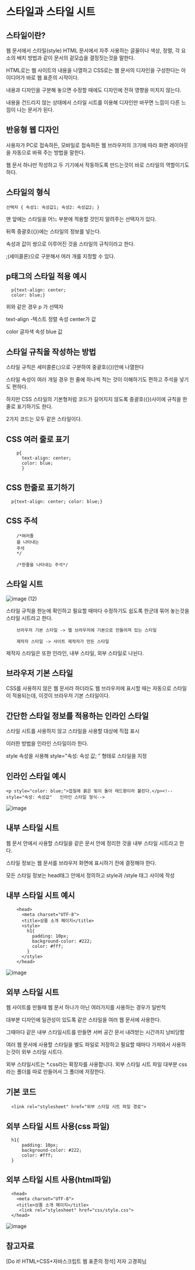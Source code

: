 
스타일과 스타일 시트
===


스타일이란?
---

웹 문서에서 스타일(style) HTML 문서에서 자주 사용하는 글꼴이나 색상, 정렬, 각 요소의 배치 방법과 같이 문서의 겉모습을 결정짓는것을 말한다.

HTML로는 웹 사이트의 내용을 나열하고 CSS로는 웹 문서의 디자인을 구성한다는 아이디어가 바로 웹 표준의 시작이다.

내용과 디자인을 구분해 놓으면 수정할 때에도 디자인에 전혀 영향을 미치지 않는다.

내용을 건드리지 않는 상태에서 스타일 시트를 이용해 디자인만 바꾸면 느낌이 다른 느낌이 나는 문서가 된다.


반응형 웹 디자인
---

사용자가 PC로 접속하든, 모바일로 접속하든 웹 브라우저의 크기에 따라 화면 레이아웃을 자동으로 바꿔 주는 방법을 말한다.

웹 문서 하나만 작성하고 두 기기에서 작동하도록 만드는것이 바로 스타일의 역할이기도 하다.

스타일의 형식
---

    선택자 { 속성1: 속성값1; 속성2: 속성값2; }


맨 앞에는 스타일을 어느 부분에 적용할 것인지 알려주는 선택자가 있다.

뒤쪽 중괄호({})에는 스타일의 정보를 넣는다.

속성과 값이 쌍으로 이루어진 것을 스타일의 규칙이라고 한다.

;(세미콜론)으로 구분해서 여러 개를 지정할 수 있다.

p태그의 스타일 적용 예시
---

      p{text-align: center;
      color: blue;}

위와 같은 경우 p 가 선택자

text-align -텍스트 정렬 속성 center가 값

color 글자색 속성 blue 값


스타일 규칙을 작성하는 방법
---

스타일 규칙은 세미콜론(;)으로 구분하여 중괄호({})안에 나열한다

스타일 속성이 여러 개일 경우 한 줄에 하나씩 적는 것이 이해하기도 편하고 주석을 넣기도 편하다.

하지만 CSS 스타일의 기본형처럼 코드가 길어지지 않도록 중괄호({})사이에 규칙을 한 줄로 표기하기도 한다.

2가지 코드는 모두 같은 스타일이다.

CSS 여러 줄로 표기
---

        p{
          text-align: center;
          color: blue;
          }

CSS 한줄로 표기하기
----

      p{text-align: center; color: blue;}


CSS 주석
---

        /*여러줄
        을 나타내는
        주석
        */

        /*한줄을 나타내는 주석*/



스타일 시트
---

![image (12)](https://github.com/user-attachments/assets/984b3306-6ff4-45c8-a1d4-8bc6c74277dd)

스타일 규칙을 한눈에 확인하고 필요할 때마다 수정하기도 쉽도록 한군데 묶어 놓는것을 스타일 시트라고 한다.

        브라우저 기본 스타일 -> 웹 브라우저에 기본으로 만들어져 있는 스타일
        
        제작자 스타일 -> 사이트 제작자가 만든 스타일

제작자 스타일은 또한 인라인, 내부 스타일, 외부 스타일로 나뉜다.

브라우저 기본 스타일
---

CSS를 사용하지 않은 웹 문서라 하더라도 웹 브라우저에 표시할 때는 자동으로 스타일이 적용되는데, 이것이 브라우저 기본 스타일이다.


간단한 스타일 정보를 적용하는 인라인 스타일
---

스타일 시트를 사용하지 않고 스타일을 사용할 대상에 직접 표시

이러한 방법을 인라인 스타일이라 한다.

style 속성을 사용해 style="속성: 속성 값; ” 형태로 스타일을 지정

인라인 스타일 예시
---

    <p style="color: blue;">껍질에 붉은 빛이 돌아 레드향이라 불린다.</p><!--style="속성: 속성값"   인라인 스타일 형식-->

![image](https://github.com/user-attachments/assets/7d8dd010-547d-4e5d-8b81-1b484d7eee6b)

내부 스타일 시트
---

웹 문서 안에서 사용할 스타일을 같은 문서 안에 정리한 것을 내부 스타일 시트라고 한다.

스타일 정보는 웹 문서를 브라우저 화면에 표시하기 전에 결정해야 한다.

모든 스타일 정보는 head태그 안에서 정의하고 style과 /style 태그 사이에 작성

내부 스타일 시트 예시
---

        <head>
          <meta charset="UTF-8">
          <title>상품 소개 페이지</title>
          <style>
            h1{
              padding: 10px;
              background-color: #222;
              color: #fff;
            }
          </style>
        </head>

![image](https://github.com/user-attachments/assets/4a2accea-8338-4543-92a6-95c49367ef9b)

외부 스타일 시트
----

웹 사이트를 만들때 웹 문서 하나가 아닌 여러가지를 사용하는 경우가 일반적

대부분 디자인에 일관성이 있도록 같은 스타일을 여러 웹 문서에 사용한다.

그때마다 같은 내부 스타일시트를 만들면 서버 공간 문서 내려받는 시간까지 낭비당함

여러 웹 문서에 사용할 스타일을 별도 파일로 저장하고 필요할 때마다 가져와서 사용하는것이 외부 스타일 시트다.

외부 스타일시트는 *.css라는 확장자를 사용합니다.  외부 스타일 시트 파일 대부분 css라는 폴더를 따로 만들어서 그 폴더에 저장한다.

기본 코드
---

      <link rel="stylesheet" href="외부 스타일 시트 파일 경로">

외부 스타일 시트 사용(css 파일)
---

      h1{
          padding: 10px;
          background-color: #222;
          color: #fff;
      }

외부 스타일 시트 사용(html파일)
---

      <head>
        <meta charset="UTF-8">
        <title>상품 소개 페이지</title>
         <link rel="stylesheet" href="css/style.css">
      </head>

![image](https://github.com/user-attachments/assets/41f43fd2-948b-416c-bf12-f2b9781923ea)




참고자료
--

[Do it! HTML+CSS+자바스크립트 웹 표준의 정석] 저자 고경희님

